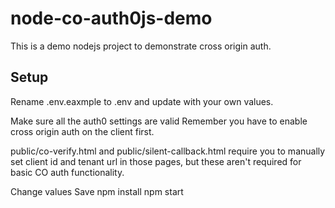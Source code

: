 # node-co-auth0js-demo

This is a demo nodejs project to demonstrate cross origin auth.

## Setup

Rename .env.eaxmple to .env and update with your own values.

Make sure all the auth0 settings are valid
Remember you have to enable cross origin auth on the client first.

public/co-verify.html and public/silent-callback.html require you to manually set client id and tenant url in those pages, but these aren't required for basic CO auth functionality.

Change values
Save
npm install
npm start


